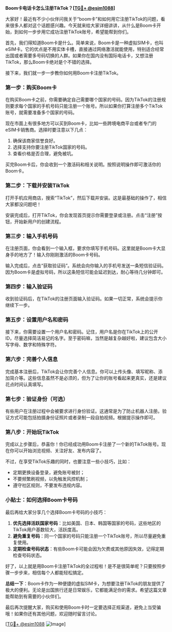 **Boom卡电话卡怎么注册TikTok？[[TG💪+ @esim1088](https://t.me/s/esim1088)]**

大家好！最近有不少小伙伴问我关于“boom卡”和如何用它注册TikTok的问题，看来很多人都对这个话题感兴趣。今天就来给大家详细讲讲，从什么是Boom卡开始，到如何一步步用它成功注册TikTok账号，希望能帮到你们。

首先，我们得知道Boom卡是什么。简单来说，Boom卡是一种虚拟SIM卡，也叫eSIM卡。它的优点是不用实体卡槽，直接通过网络激活就能使用，特别适合经常出国或者需要多号码切换的人群。如果你在国内没有国际电话卡，又想注册TikTok，那么Boom卡绝对是个不错的选择。

接下来，我们就一步一步教你如何用Boom卡注册TikTok。

### **第一步：购买Boom卡**
在购买Boom卡之前，你需要确定自己需要哪个国家的号码。因为TikTok的注册规则要求每个国家的手机号码只能注册一个账号。所以如果你打算注册多个TikTok账号，就需要准备多个国家的号码。

现在市面上有很多地方可以买到Boom卡，比如一些跨境电商平台或者专门的eSIM卡销售商。选择时要注意以下几点：
1. 确保该商家信誉良好。
2. 选择支持你要注册TikTok国家的号码。
3. 查看价格是否合理，避免被坑。

买完Boom卡后，你会收到一个激活码和相关说明。按照说明操作即可激活你的Boom卡。

### **第二步：下载并安装TikTok**
打开手机应用商店，搜索“TikTok”，然后下载并安装。这是最基础的操作了，相信大家都没问题吧！

安装完成后，打开TikTok，你会发现首页提示你需要登录或注册。点击“注册”按钮，开始新用户的创建流程。

### **第三步：输入手机号码**
在注册页面，你会看到一个输入框，要求你填写手机号码。这里就是Boom卡大显身手的地方了！输入你刚刚激活的Boom卡号码。

输入完成后，点击“获取验证码”。系统会向你输入的手机号发送一条短信验证码。因为Boom卡是虚拟号码，所以这条短信可能会延迟到达，耐心等待几分钟即可。

### **第四步：输入验证码**
收到验证码后，在TikTok的注册页面输入验证码。如果一切正常，系统会提示你继续下一步。

### **第五步：设置用户名和密码**
接下来，你需要设置一个用户名和密码。记住，用户名是你在TikTok上的公开ID，尽量选择简洁易记的名字。至于密码嘛，当然是越复杂越好啦，建议包含大小写字母、数字和特殊字符。

### **第六步：完善个人信息**
完成基本注册后，TikTok会让你完善个人信息。你可以上传头像、填写昵称、添加简介等。这些信息虽然不是必须的，但为了让你的账号看起来更真实，还是建议花点时间认真填写。

### **第七步：验证身份（可选）**
有些用户在注册过程中会被要求进行身份验证。这通常是为了防止机器人注册。验证方式可能包括拍摄身份证照片或者录制一段自拍视频。根据提示操作即可。

### **第八步：开始玩TikTok**
完成以上步骤后，恭喜你！你已经成功用Boom卡注册了一个新的TikTok账号。现在你可以开始浏览视频、关注好友、发布内容了。

不过，在享受TikTok乐趣的同时，也要注意一些小技巧，比如：
- 定期更换设备登录，避免账号被封；
- 不要频繁刷视频，以免触发风控机制；
- 遵守社区规则，不要发布违规内容。

### **小贴士：如何选择Boom卡号码**
最后再给大家分享几个选择Boom卡号码的小技巧：
1. **优先选择活跃国家号码**：比如美国、日本、韩国等国家的号码，这些地区的TikTok用户基数较大，活跃度高。
2. **避免重复号码**：同一个国家的号码只能注册一个TikTok账号，所以尽量避免重复使用。
3. **定期检查号码状态**：有些Boom卡可能会因为欠费或其他原因失效，记得定期检查号码状态。

好了，以上就是用Boom卡注册TikTok的全过程啦！是不是很简单呢？只要按照步骤一步步来，相信每个人都能轻松搞定。

**总结一下**：Boom卡作为一种便捷的虚拟SIM卡，为想要注册TikTok的朋友提供了极大的便利。无论是出国旅行还是日常娱乐，它都能满足你的需求。希望这篇文章能帮助到有需要的小伙伴们。

最后再次提醒大家，购买和使用Boom卡时一定要选择正规渠道，避免上当受骗哦！如果你还有其他问题，欢迎随时留言讨论。

[[TG💪+ @esim1088](https://t.me/s/esim1088) ![Image](https://i.postimg.cc/4NQfJmqS/Snipaste-2025-05-13-00-14-12.png)]